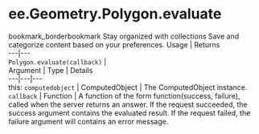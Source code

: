  
#  ee.Geometry.Polygon.evaluate
bookmark_borderbookmark Stay organized with collections  Save and categorize content based on your preferences.
Usage | Returns  
---|---  
`Polygon.evaluate(callback)` |   
Argument | Type | Details  
---|---|---  
this: `computedobject` | ComputedObject | The ComputedObject instance.  
`callback` | Function | A function of the form function(success, failure), called when the server returns an answer. If the request succeeded, the success argument contains the evaluated result. If the request failed, the failure argument will contains an error message.  
